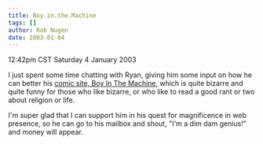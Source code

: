 ```yaml
---
title: Boy.in.the.Machine
tags: []
author: Rob Nugen
date: 2003-01-04
---
```


<p class=date>12:42pm CST Saturday 4 January 2003</p>

<p>I just spent some time chatting with Ryan, giving him some input on
how he can better his <a
href="http://boyinthemachine.tripod.com">comic site, Boy In The
Machine</a>, which is quite bizarre and quite funny for those who like
bizarre, or who like to read a good rant or two about religion or
life.</p>

<p>I'm super glad that I can support him in his quest for magnificence
in web presence, so he can go to his mailbox and shout, "I'm a dim dam
genius!" and money will appear.</p>
